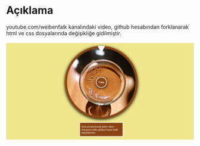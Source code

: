 <h1>Açıklama</h1>
<p>youtube.com/weibenfalk kanalındaki video, github hesabından forklanarak html ve css dosyalarında değişikliğe gidilmiştir.</p>
<img src="fal masaüstü.png"></img>
